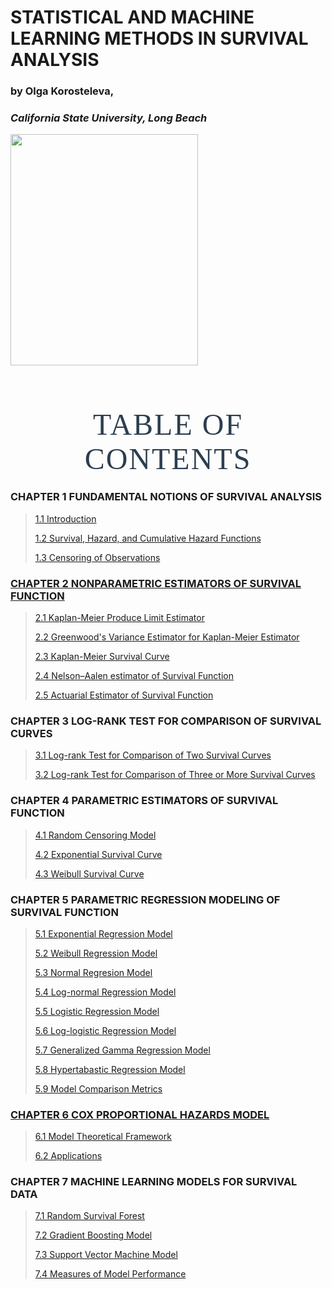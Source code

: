 <!DOCTYPE html>
<html lang="en">
<head>
  <meta charset="UTF-8">
  <title>Table of Contents</title>
  <!-- Import a nice Google Font -->
  <link href="https://fonts.googleapis.com/css2?family=Playfair+Display:wght@700&display=swap" rel="stylesheet">
  <style>
    .toc-title {
      font-family: 'Playfair Display', serif;
      font-size: 48px;
      text-align: center;
      margin-top: 50px;
      color: #2c3e50;
      letter-spacing: 2px;
      text-transform: uppercase;
    }

    .underline {
      width: 200px;
      height: 3px;
      background-color: #2c3e50;
      margin: 10px auto;
      border-radius: 2px;
    }
  </style>
</head>


 <div>
  <h1>STATISTICAL AND MACHINE LEARNING METHODS IN SURVIVAL ANALYSIS </h1>
  <h3>by Olga Korosteleva,</h3>
  <h3><i>California State University, Long Beach</i></h3>
 </div>
   <div>
  <img src="" style="width:300px;height:370px;"> 
  </div>
  <br>
  <body>
  <div class="toc-title">Table of Contents</div>
  <div class="underline"></div>
</body>
 <p><h3>CHAPTER 1 FUNDAMENTAL NOTIONS OF SURVIVAL ANALYSIS</h3></p>
 <blockquote>
   <p><a href="">1.1 Introduction</a></p>
   <p><a href="">1.2 Survival, Hazard, and Cumulative Hazard Functions</a></p>
   <p><a href="">1.3 Censoring of Observations</p>
 </blockquote>
 <p><h3>CHAPTER 2 NONPARAMETRIC ESTIMATORS OF SURVIVAL FUNCTION </h3></p>
 <blockquote>
   <p><a href="">2.1 Kaplan-Meier Produce Limit Estimator</a></p>
   <p><a href="">2.2 Greenwood's Variance Estimator for Kaplan-Meier Estimator</a></p>
   <p><a href="">2.3 Kaplan-Meier Survival Curve</a></p>
   <p><a href="">2.4 Nelson–Aalen estimator of Survival Function</a></p>
   <p><a href="">2.5 Actuarial Estimator of Survival Function</a></p>
 </blockquote>
 <p><h3>CHAPTER 3 LOG-RANK TEST FOR COMPARISON OF SURVIVAL CURVES</h3></p>
 <blockquote>
  <p><a href="">3.1 Log-rank Test for Comparison of Two Survival Curves</a></p>
  <p><a href="">3.2 Log-rank Test for Comparison of Three or More Survival Curves</a></p>
 </blockquote>
 <p><h3>CHAPTER 4 PARAMETRIC ESTIMATORS OF SURVIVAL FUNCTION</h3></p>
  <blockquote>
  <p><a href="">4.1 Random Censoring Model</a></p>
  <p><a href="">4.2 Exponential Survival Curve</a></p>
  <p><a href="">4.3 Weibull Survival Curve</a></p>
 </blockquote>
 <p><h3>CHAPTER 5 PARAMETRIC REGRESSION MODELING OF SURVIVAL FUNCTION</h3></p>
 <blockquote>
  <p><a href="">5.1 Exponential Regression Model</a></p>
  <p><a href="">5.2 Weibull Regression Model</a></p>
  <p><a href="">5.3 Normal Regresion Model</a>
  <p><a href="">5.4 Log-normal Regression Model</a></p>
  <p><a href="">5.5 Logistic Regression Model</a></p>
  <p><a href="">5.6 Log-logistic Regression Model</a></p>
  <p><a href="">5.7 Generalized Gamma Regression Model</a></p>
  <p><a href="">5.8 Hypertabastic Regression Model</a></p>
  <p><a href="">5.9 Model Comparison Metrics</p>
 </blockquote>
  <p><h3>CHAPTER 6 COX PROPORTIONAL HAZARDS MODEL</h3></p>
 <blockquote>
  <p><a href="">6.1 Model Theoretical Framework</a></p>
  <p><a href="">6.2 Applications</a></p>
 </blockquote>
  <p><h3>CHAPTER 7 MACHINE LEARNING MODELS FOR SURVIVAL DATA</h3></p>
 <blockquote>
  <p><a href="">7.1 Random Survival Forest</a></p>
  <p><a href="">7.2 Gradient Boosting Model</a></p>
  <p><a href="">7.3 Support Vector Machine Model</a></p>
  <p><a href="">7.4 Measures of Model Performance</a></p>
 </blockquote>
